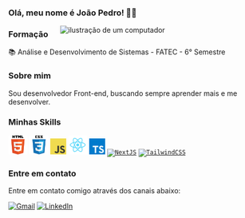### Olá, meu nome é João Pedro! 🤙🏻 

<img src="https://github.com/joao0814/joao0814/assets/85847514/b95671b0-efac-404f-a93b-ef1da6c7f4b8" alt="ilustração de um computador" min-width="400px" max-width="400px" width="400px" align="right">

### Formação 

<p align="left">
  📚 Análise e Desenvolvimento de Sistemas - FATEC - 6° Semestre 
</p>


### Sobre mim 
<p align="left">
  Sou desenvolvedor Front-end, buscando sempre aprender mais e me desenvolver. 
</p>


### Minhas Skills

<code><a href="https://developer.mozilla.org/pt-BR/docs/Web/HTML" target="_blank"><img height="38" src="https://raw.githubusercontent.com/github/explore/80688e429a7d4ef2fca1e82350fe8e3517d3494d/topics/html/html.png" alt="HTML5"/></a></code>
<code><a href="https://developer.mozilla.org/pt-BR/docs/Web/CSS" target="_blank"><img height="38" src="https://raw.githubusercontent.com/github/explore/80688e429a7d4ef2fca1e82350fe8e3517d3494d/topics/css/css.png" alt="CSS"/></a></code>
<code><a href="https://developer.mozilla.org/pt-BR/docs/Web/JavaScript" target="_blank"><img height="32" src="https://raw.githubusercontent.com/github/explore/80688e429a7d4ef2fca1e82350fe8e3517d3494d/topics/javascript/javascript.png" alt="Javascript"/></a></code>
<code><a href="https://developer.mozilla.org/pt-BR/docs/Learn/Tools_and_testing/Client-side_JavaScript_frameworks/React_getting_started" target="_blank"><img height="38" src="https://raw.githubusercontent.com/github/explore/80688e429a7d4ef2fca1e82350fe8e3517d3494d/topics/react/react.png" alt="React"/></a></code>
<code><a href="https://www.typescriptlang.org/docs/handbook/typescript-in-5-minutes.html" target="_blank"><img height="32" src="https://raw.githubusercontent.com/github/explore/80688e429a7d4ef2fca1e82350fe8e3517d3494d/topics/typescript/typescript.png" alt="Typescript"/></a></code>
<code><a href="https://nextjs.org/docs" target="_blank"><img height="37" src="https://github.com/joao0814/joao0814/assets/85847514/8640d891-b667-4bbd-b8e4-b7fc06b241da" alt="NextJS"/></a></code>
<code><a href="https://v2.tailwindcss.com/docs/installation" target="_blank"><img height="37" src="https://raw.githubusercontent.com/danielcranney/readme-generator/main/public/icons/skills/tailwindcss-colored.svg" alt="TailwindCSS"/></a></code>

### Entre em contato 

<p align="left">
  Entre em contato comigo através dos canais abaixo:
</p>

<p align="left">
  <a href="mailto:joaopmfranca@gmail.com" title="Gmail">
  <img src="https://img.shields.io/badge/-Gmail-FF0000?style=flat-square&labelColor=FF0000&logo=gmail&logoColor=white&link=LINK-DO-SEU-GMAIL" alt="Gmail"/></a>
  <a href="https://www.linkedin.com/in/jo%C3%A3o-pedro-fran%C3%A7a-4990791b7/" title="LinkedIn">
  <img src="https://img.shields.io/badge/-Linkedin-0e76a8?style=flat-square&logo=Linkedin&logoColor=white&link=LINK-DO-SEU-LINKEDIN" alt="LinkedIn"/></a>
</p>
